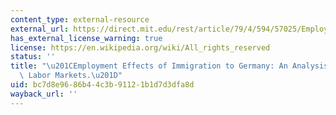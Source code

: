 ```yaml
---
content_type: external-resource
external_url: https://direct.mit.edu/rest/article/79/4/594/57025/Employment-Effects-of-Immigration-to-Germany-An
has_external_license_warning: true
license: https://en.wikipedia.org/wiki/All_rights_reserved
status: ''
title: "\u201CEmployment Effects of Immigration to Germany: An Analysis Based on Local\
  \ Labor Markets.\u201D"
uid: bc7d8e96-86b4-4c3b-9112-1b1d7d3dfa8d
wayback_url: ''
---
```

